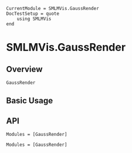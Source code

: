 ```@meta
CurrentModule = SMLMVis.GaussRender
DocTestSetup = quote
    using SMLMVis
end
```

# SMLMVis.GaussRender

## Overview

```@docs
GaussRender
```

## Basic Usage




## API

```@index
Modules = [GaussRender]
```

```@autodocs
Modules = [GaussRender]
```